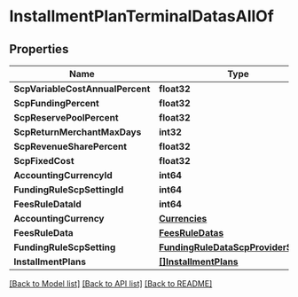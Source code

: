 # InstallmentPlanTerminalDatasAllOf

## Properties

Name | Type | Description | Notes
------------ | ------------- | ------------- | -------------
**ScpVariableCostAnnualPercent** | **float32** |  | 
**ScpFundingPercent** | **float32** |  | 
**ScpReservePoolPercent** | **float32** |  | 
**ScpReturnMerchantMaxDays** | **int32** |  | 
**ScpRevenueSharePercent** | **float32** |  | 
**ScpFixedCost** | **float32** |  | 
**AccountingCurrencyId** | **int64** |  | [optional] 
**FundingRuleScpSettingId** | **int64** |  | [optional] 
**FeesRuleDataId** | **int64** |  | [optional] 
**AccountingCurrency** | [**Currencies**](Currencies.md) |  | [optional] 
**FeesRuleData** | [**FeesRuleDatas**](FeesRuleDatas.md) |  | [optional] 
**FundingRuleScpSetting** | [**FundingRuleDataScpProviderSetting**](FundingRuleDataScpProviderSetting.md) |  | [optional] 
**InstallmentPlans** | [**[]InstallmentPlans**](InstallmentPlans.md) |  | [optional] 

[[Back to Model list]](../README.md#documentation-for-models) [[Back to API list]](../README.md#documentation-for-api-endpoints) [[Back to README]](../README.md)


